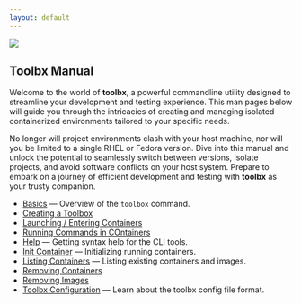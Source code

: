 ```yaml
---
layout: default
---
```


<picture class="full pixels">
    <source srcset="../assets/man-dark.gif" media="(prefers-color-scheme: dark)">
    <img src="../assets/man.gif">
</picture>

## Toolbx Manual

Welcome to the world of **toolbx**, a powerful commandline utility designed to streamline your development and testing experience. This man pages below will guide you through the intricacies of creating and managing isolated containerized environments tailored to your specific needs. 

No longer will project environments clash with your host machine, nor will you be limited to a single RHEL or Fedora version. Dive into this manual and unlock the potential to seamlessly switch between versions, isolate projects, and avoid software conflicts on your host system. Prepare to embark on a journey of efficient development and testing with **toolbx** as your trusty companion.

* [Basics](https://github.com/containers/toolbox/blob/main/doc/toolbox.1.md) ­— Overview of the `toolbox` command.
* [Creating a Toolbox](https://github.com/containers/toolbox/blob/main/doc/toolbox-create.1.md)
* [Launching / Entering Containers](https://github.com/containers/toolbox/blob/main/doc/toolbox-enter.1.md)
* [Running Commands in COntainers](https://github.com/containers/toolbox/blob/main/doc/toolbox-run.1.md)
* [Help](https://github.com/containers/toolbox/blob/main/doc/toolbox-help.1.md) — Getting syntax help for the CLI tools.
* [Init Container](https://github.com/containers/toolbox/blob/main/doc/toolbox-init-container.1.md) — Initializing running containers.
* [Listing Containers](https://github.com/containers/toolbox/blob/main/doc/toolbox-list.1.md) — Listing existing containers and images.
* [Removing Containers](https://github.com/containers/toolbox/blob/main/doc/toolbox-rm.1.md)
* [Removing Images](https://github.com/containers/toolbox/blob/main/doc/toolbox-rmi.1.md)
* [Toolbx Configuration](https://github.com/containers/toolbox/blob/main/doc/toolbox.conf.5.md) — Learn about the toolbx config file format.

